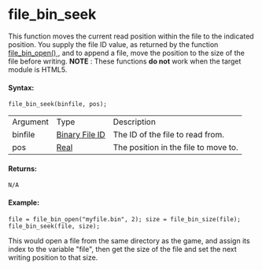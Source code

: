 # file_bin_seek

This function moves the current read position within the file to the
indicated position. You supply the file ID value, as returned by the
function [ file_bin_open() ](file_bin_open) , and to append a file,
move the position to the size of the file before writing. **NOTE** :
These functions **do not** work when the target module is HTML5.

#### Syntax:

``` gml
file_bin_seek(binfile, pos);
```

|          |                                                                                                                  |                                      |
|----------|------------------------------------------------------------------------------------------------------------------|--------------------------------------|
| Argument | Type                                                                                                             | Description                          |
| binfile  |  [Binary File ID](../../../../../GameMaker_Language/GML_Reference/File_Handling/Binary_Files/file_bin_open)  | The ID of the file to read from.     |
| pos      |  [Real](../../../../../GameMaker_Language/GML_Overview/Data_Types)                                           | The position in the file to move to. |

#### Returns:

``` gml
N/A
```

#### Example:

``` gml
file = file_bin_open("myfile.bin", 2); size = file_bin_size(file); file_bin_seek(file, size);
```

This would open a file from the same directory as the game, and assign
its index to the variable "file", then get the size of the file and set
the next writing position to that size.
